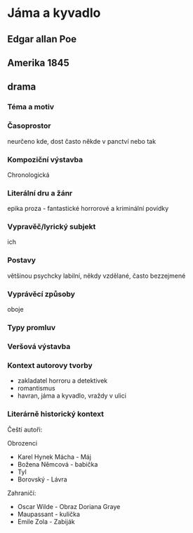 # Jáma a kyvadlo
## Edgar allan Poe
## Amerika 1845
## drama

### Téma a motiv

### Časoprostor
neurčeno kde, dost často někde v panctví nebo tak
### Kompoziční výstavba
Chronologická
### Literální dru a žánr
epika proza - fantastické horrorové a kriminální povídky
### Vypravěč/lyrický subjekt
ich
### Postavy
většinou psychcky labilní, někdy vzdělané, často bezzejmené
### Vyprávěcí způsoby
oboje

### Typy promluv

### Veršová výstavba

### Kontext autorovy tvorby
* zakladatel horroru a detektivek
* romantismus
* havran, jáma a kyvadlo, vraždy v ulici
### Literárně historický kontext
Čeští autoři:

Obrozenci
* Karel Hynek Mácha - Máj
* Božena Němcová - babička
* Tyl 
* Borovský - Lávra

Zahraničí:
* Oscar Wilde - Obraz Doriana Graye 
* Maupassant - kulička
* Emile Zola - Zabiják
